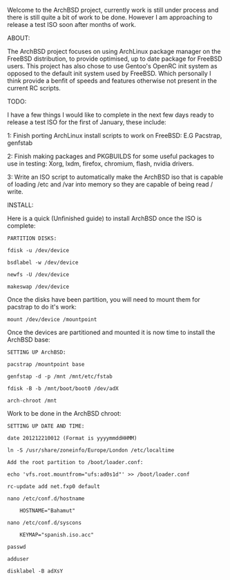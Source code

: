 Welcome to the ArchBSD project, currently work is still under process and there is still
quite a bit of work to be done. However I am approaching to release a test ISO soon after
months of work.


ABOUT:

The ArchBSD project focuses on using ArchLinux package manager on the FreeBSD distribution,
to provide optimised, up to date package for FreeBSD users. This project has also chose to
use Gentoo's OpenRC init system as opposed to the default init system used by FreeBSD. Which
personally I think provide a benfit of speeds and features otherwise not present in the current
RC scripts.

TODO:

I have a few things I would like to complete in the next few days ready to release a test ISO for 
the first of January, these include:

1: Finish porting ArchLinux install scripts to work on FreeBSD: E.G Pacstrap, genfstab

2: Finish making packages and PKGBUILDS for some useful packages to use in testing: Xorg, lxdm, firefox,
	chromium, flash, nvidia drivers.

3: Write an ISO script to automatically make the ArchBSD iso that is capable of loading /etc and /var into
	memory so they are capable of being read / write.

INSTALL:

Here is a quick (Unfinished guide) to install ArchBSD once the ISO is complete:

	PARTITION DISKS:
	
	fdisk -u /dev/device
	
	bsdlabel -w /dev/device

	newfs -U /dev/device
	
	makeswap /dev/device

Once the disks have been partition, you will need to mount them for pacstrap to do it's work:

	mount /dev/device /mountpoint

Once the devices are partitioned and mounted it is now time to install the ArchBSD base:

	SETTING UP ArchBSD:

	pacstrap /mountpoint base 

	genfstap -d -p /mnt /mnt/etc/fstab

	fdisk -B -b /mnt/boot/boot0 /dev/adX	

	arch-chroot /mnt

Work to be done in the ArchBSD chroot:

	SETTING UP DATE AND TIME:

	date 201212210012 (Format is yyyymmddHHMM)

	ln -S /usr/share/zoneinfo/Europe/London /etc/localtime

	Add the root partition to /boot/loader.conf:

	echo 'vfs.root.mountfrom="ufs:ad0s1d"' >> /boot/loader.conf

	rc-update add net.fxp0 default

	nano /etc/conf.d/hostname

		HOSTNAME="Bahamut"

	nano /etc/conf.d/syscons

		KEYMAP="spanish.iso.acc"

	passwd

	adduser

	disklabel -B adXsY
	
